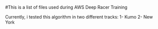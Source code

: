 #This is a list of files used during AWS Deep Racer Training

Currently, i tested this algorithm in two different tracks:
1- Kumo
2- New York